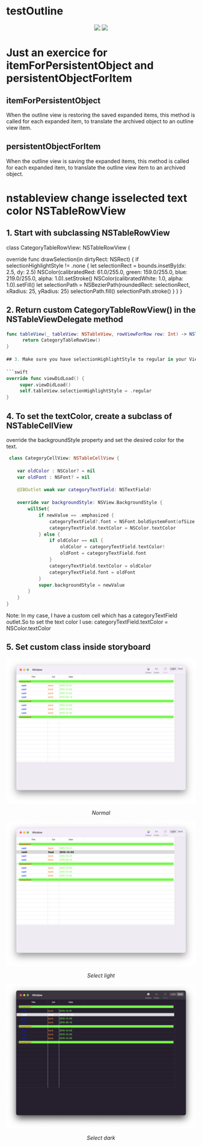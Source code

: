 
testOutline
======================
<p align="center">
<img src="https://img.shields.io/badge/Swift-5.4-orange.svg" />
<img src="https://img.shields.io/badge/platforms-mac-brightgreen.svg?style=flat" />
</p>


# Just an exercice for itemForPersistentObject and persistentObjectForItem



## itemForPersistentObject
When the outline view is restoring the saved expanded items, this method is called for each expanded item, to translate the archived object to an outline view item.


## persistentObjectForItem
When the outline view is saving the expanded items, this method is called for each expanded item, to translate the outline view item to an archived object.


# nstableview change isselected text color NSTableRowView

## 1. Start with subclassing NSTableRowView

class CategoryTableRowView: NSTableRowView {

override func drawSelection(in dirtyRect: NSRect) {
    if selectionHighlightStyle != .none {
        let selectionRect = bounds.insetBy(dx: 2.5, dy: 2.5)
        NSColor(calibratedRed: 61.0/255.0, green: 159.0/255.0, blue: 219.0/255.0, alpha: 1.0).setStroke()
        NSColor(calibratedWhite: 1.0, alpha: 1.0).setFill()
        let selectionPath = NSBezierPath(roundedRect: selectionRect, xRadius: 25, yRadius: 25)
        selectionPath.fill()
        selectionPath.stroke()
    }
  }
}

## 2. Return custom CategoryTableRowView() in the NSTableViewDelegate method

```swift
func tableView(_ tableView: NSTableView, rowViewForRow row: Int) -> NSTableRowView? {
      return CategoryTableRowView()
}

## 3. Make sure you have selectionHighlightStyle to regular in your ViewController class

```swift
override func viewDidLoad() {
     super.viewDidLoad()
     self.tableView.selectionHighlightStyle = .regular
}
```

## 4. To set the textColor, create a subclass of NSTableCellView

override the backgroundStyle property and set the desired color for the text.


```swift
 class CategoryCellView: NSTableCellView {
    
    var oldColor : NSColor? = nil
    var oldFont : NSFont? = nil
    
    @IBOutlet weak var categoryTextField: NSTextField!
    
    override var backgroundStyle: NSView.BackgroundStyle {
        willSet{
            if newValue == .emphasized {
                categoryTextField?.font = NSFont.boldSystemFont(ofSize: 14)
                categoryTextField.textColor = NSColor.textColor
            } else {
                if oldColor == nil {
                    oldColor = categoryTextField.textColor!
                    oldFont = categoryTextField.font
                }
                categoryTextField.textColor = oldColor
                categoryTextField.font = oldFont
            }
            super.backgroundStyle = newValue
        }
    }
} 
```


Note: In my case, I have a custom cell which has a categoryTextField outlet.So to set the text color I use: categoryTextField.textColor = NSColor.textColor

## 5. Set custom class inside storyboard



<p align="center">
<img src="Doc/Capture10.png" alt="Sample">
<p align="center">
<em>Normal</em> 
</p>
</p>

<p align="center">
<img src="Doc/Capture20.png" alt="Sample">
<p align="center">
<em>Select light</em> 
</p>
</p>

<p align="center">
<img src="Doc/Capture30.png" alt="Sample">
<p align="center">
<em>Select dark</em> 
</p>
</p>

